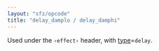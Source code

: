 ```yaml
---
layout: "sfz/opcode"
title: "delay_damplo / delay_damphi"
---
```

Used under the `‹effect›` header, with [type]=`delay`.

[type]: type#delay
